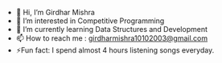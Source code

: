 - 👋 Hi, I’m Girdhar Mishra
- 👀 I’m interested in Competitive Programming
- 🌱  I’m currently learning Data Structures and Development
- 📫 How to reach me : girdharmishra10102003@gmail.com
- ⚡Fun fact: I spend almost 4 hours listening songs everyday.

<!---
Ramsy007/Ramsy007 is a ✨ special ✨ repository because its `README.md` (this file) appears on your GitHub profile.
You can click the Preview link to take a look at your changes.
--->

